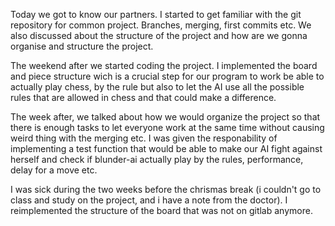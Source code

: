Today we got to know our partners. I started to get familiar with the git repository for common project. Branches, merging, first commits etc. We also discussed about the structure of the project and how are we gonna organise and structure the project.

The weekend after we started coding the project. I implemented the board and piece structure wich is a crucial step for our program to work be able to actually play chess, by the rule but also to let the AI use all the possible rules that are allowed in chess and that could make a difference.

The week after, we talked about how we would organize the project so that there is enough tasks to let everyone work at the same time without causing weird thing with the merging etc. I was given the responability of implementing a test function that would be able to make our AI fight against herself and  check if blunder-ai actually play by the rules, performance, delay for a move etc.

I was sick during the two weeks before the chrismas break (i couldn't go to class and study on the project, and i have a note from the doctor). I reimplemented the structure of the board that was not on gitlab anymore. 